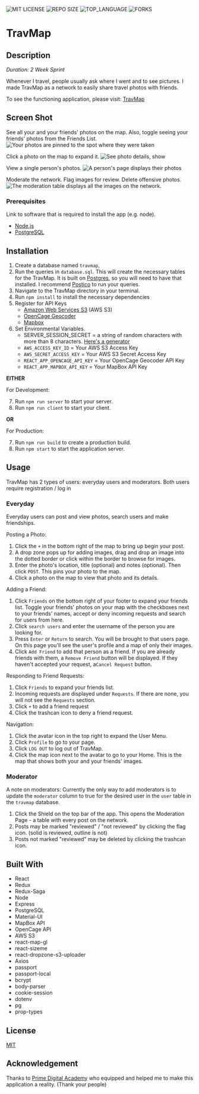 ![MIT LICENSE](https://img.shields.io/github/license/cchelton/TravMap.svg?style=flat-square)
![REPO SIZE](https://img.shields.io/github/repo-size/cchelton/TravMap.svg?style=flat-square)
![TOP_LANGUAGE](https://img.shields.io/github/languages/top/cchelton/TravMap.svg?style=flat-square)
![FORKS](https://img.shields.io/github/forks/cchelton/TravMap.svg?style=social)

# TravMap

## Description

_Duration: 2 Week Sprint_

Whenever I travel, people usually ask where I went and to see pictures. I made TravMap as a network to easily share travel photos with friends.

To see the functioning application, please visit: [TravMap](https://travmap.herokuapp.com)

## Screen Shot

See all your and your friends' photos on the map. Also, toggle seeing your friends' photos from the Friends List.
![Your photos are pinned to the spot where they were taken](./documentation/images/readme3.png)

Click a photo on the map to expand it.
![See photo details, show ](./documentation/images/readme2.png)

View a single person's photos.
![A person's page displays their photos](./documentation/images/readme4.png)

Moderate the network. Flag images for review. Delete offensive photos.
![The moderation table displays all the images on the network.](./documentation/images/readme5.png)

### Prerequisites

Link to software that is required to install the app (e.g. node).

- [Node.js](https://nodejs.org/en/)
- [PostgreSQL](https://www.postgresql.org/)

## Installation

1. Create a database named `travmap`,
2. Run the queries in `database.sql`. This will create the necessary tables for the TravMap. It is built on [Postgres](https://www.postgresql.org/download/), so you will need to have that installed. I recommend [Postico](https://eggerapps.at/postico/) to run your queries.
3. Navigate to the TravMap directory in your terminal.
4. Run `npm install` to install the necessary dependencies
5. Register for API Keys
    * [Amazon Web Services S3](https://aws.amazon.com/s3/) (AWS S3)
    * [OpenCage Geocoder](https://opencagedata.com/)
    * [Mapbox](https://www.mapbox.com/)
6. Set Environmental Variables.
    * SERVER_SESSION_SECRET = a string of random characters with more than 8 characters. [Here's a generator](https://passwordsgenerator.net/)
    * `AWS_ACCESS_KEY_ID` = Your AWS S3 Access Key
    * `AWS_SECRET_ACCESS_KEY` = Your AWS S3 Secret Access Key
    * `REACT_APP_OPENCAGE_API_KEY` = Your OpenCage Geocoder API Key
    * `REACT_APP_MAPBOX_API_KEY` = Your MapBox API Key

<strong>EITHER</strong>

For Development:

7. Run `npm run server` to start your server.
8. Run `npm run client` to start your client.

<strong>OR</strong>

For Production:

7. Run `npm run build` to create a production build.
8. Run `npm start` to start the application server.

## Usage

TravMap has 2 types of users: everyday users and moderators.
Both users require registration / log in

### Everyday

Everyday users can post and view photos, search users and make friendships.

Posting a Photo:

1. Click the `+` in the bottom right of the map to bring up begin your post.
2. A drop zone pops up for adding images, drag and drop an image into the dotted border or click within the border to browse for images.
3. Enter the photo's location, title (optional) and notes (optional). Then click `POST`. This pins your photo to the map.
4. Click a photo on the map to view that photo and its details.

Adding a Friend:

1. Click `Friends` on the bottom right of your footer to expand your friends list. Toggle your friends' photos on your map with the checkboxes next to your friends' names, accept or deny incoming requests and search for users from here.
2. Click `search users` and enter the username of the person you are looking for.
3. Press `Enter` or `Return` to search. You will be brought to that users page. On this page you'll see the user's profile and a map of only their images.
4. Click `Add Friend` to add that person as a friend. If you are already friends with them, a `Remove Friend` button will be displayed. If they haven't accepted your request, a`Cancel Request` button.

Responding to Friend Requests:

1. Click `Friends` to expand your friends list.
2. Incoming requests are displayed under `Requests`. If there are none, you will not see the `Requests` section.
3. Click `+` to add a friend request
4. Click the trashcan icon to deny a friend request.

Navigation:

1. Click the avatar icon in the top right to expand the User Menu.
2. Click `Profile` to go to your page.
3. Click `LOG OUT` to log out of TravMap.
4. Click the map icon next to the avatar to go to your Home. This is the map that shows both your and your friends' images.

### Moderator

A note on moderators: Currently the only way to add moderators is to update the `moderator` column to true for the desired user in the `user` table in the `travmap` database.

1. Click the Shield on the top bar of the app. This opens the Moderation Page - a table with every post on the network.
2. Posts may be marked "reviewed" / "not reviewed" by clicking the flag icon. (solid is reviewed, outline is not)
3. Posts not marked "reviewed" may be deleted by clicking the trashcan icon.

## Built With

- React
- Redux
- Redux-Saga
- Node
- Express
- PostgreSQL
- Material-UI
- MapBox API
- OpenCage API
- AWS S3
- react-map-gl
- react-sizeme
- react-dropzone-s3-uploader
- Axios
- passport
- passport-local
- bcrypt
- body-parser
- cookie-session
- dotenv
- pg
- prop-types

## License

[MIT](./LICENSE.txt)

## Acknowledgement

Thanks to [Prime Digital Academy](www.primeacademy.io) who equipped and helped me to make this application a reality. (Thank your people)
